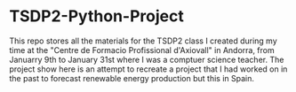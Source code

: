 # TSDP2-Python-Project

This repo stores all the materials for the TSDP2 class I created during my time at the "Centre de Formacio Profissional d'Axiovall" in Andorra, from Januarry 9th to January 31st where I was a comptuer science teacher. 
The project show here is an attempt to recreate a project that I had worked on in the past to forecast renewable energy production but this in Spain.
